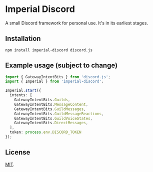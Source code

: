 # Imperial Discord

A small Discord framework for personal use. It's in its earliest stages.

## Installation

```
npm install imperial-discord discord.js
```

## Example usage (subject to change)

```ts
import { GatewayIntentBits } from 'discord.js';
import { Imperial } from 'imperial-discord';

Imperial.start({
  intents: [
    GatewayIntentBits.Guilds,
    GatewayIntentBits.MessageContent,
    GatewayIntentBits.GuildMessages,
    GatewayIntentBits.GuildMessageReactions,
    GatewayIntentBits.GuildVoiceStates,
    GatewayIntentBits.DirectMessages,
  ],
  token: process.env.DISCORD_TOKEN
});
```

## License

[MIT](https://spdx.org/licenses/MIT.html).
